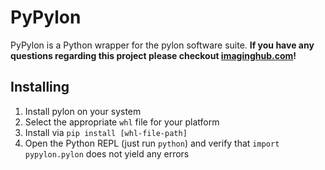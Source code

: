 # PyPylon
PyPylon is a Python wrapper for the pylon software suite. 
**If you have any questions regarding this project please checkout [imaginghub.com](http://imaginghub.com/)!** 

## Installing
1. Install pylon on your system
2. Select the appropriate `whl` file for your platform
3. Install via `pip install [whl-file-path]`
4. Open the Python REPL (just run `python`) and verify that `import pypylon.pylon` does not yield any errors
